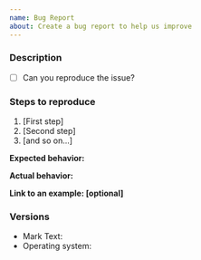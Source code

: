 ```yaml
---
name: Bug Report
about: Create a bug report to help us improve
---
```


<!-- Attention: please fill in the issue in the template format, including but not limited to: detailed description, reproduction steps, expected results, actual results, error screenshots (not required), Mark Text and operation system version. If an issue is marked as `more detail`, stating that the issue is opened and no content has been added after one week and will be closed, thanks for your cooperation. -->

<!-- 注意：请按照 template 格式填写 issue，包括但不仅限于：详尽的描述、重现步骤、期望结果、实际结果、错误截图（非必须）、Mark Text 和 操作系统版本型号或版本号，如果一个 issue 被标记为 `more detail`，说明 issue 填写不完整，一周后仍未补充任何内容，将被关闭,谢谢合作 -->

<!-- Please make sure your application version is up to date -->

### Description

<!-- Description of the bug -->

- [ ] Can you reproduce the issue? <!-- no: `[ ]` or yes: `[x]` -->

### Steps to reproduce

1. [First step]
2. [Second step]
3. [and so on...]

**Expected behavior:**

<!-- What you expected to happen -->

**Actual behavior:**

<!-- What actually happened -->

**Link to an example: [optional]**

<!-- If you're reporting a bug that's not reproducible, or it's hard to description, please paste a screenshot of reproducing this issue - gif format is appropriate -->

### Versions

- Mark Text:
- Operating system:
